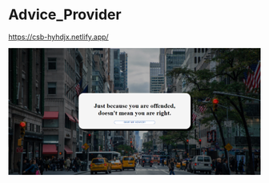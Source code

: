 # Advice_Provider
https://csb-hyhdjx.netlify.app/

![image](https://github.com/AS8420/Advice_Provider/blob/main/Screenshot%20(89).png)
